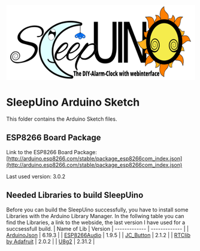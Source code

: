 ![SleepUino DIY Alarm-Clock with webinterface](./data/Logo_en.png)
# SleepUino Arduino Sketch
This folder contains the Arduino Sketch files.

## ESP8266 Board Package
Link to the ESP8266 Board Package: [http://arduino.esp8266.com/stable/package_esp8266com_index.json](http://arduino.esp8266.com/stable/package_esp8266com_index.json)

Last used version: 3.0.2

## Needed Libraries to build SleepUino
Before you can build the SleepUino successfully, you have to install some Libraries with the Arduino Library Manager. In the follwing table you can find the Libraries, a link to the webside, the last version I have used for a succsessfull build.
| Name of Lib | Version
| ------------- | ------------- |
| [ArduinoJson](https://arduinojson.org/)  |  6.19.3 |
| [ESP8266Audio](https://github.com/earlephilhower/ESP8266Audio)  | 1.9.5  |
| [JC_Button](https://github.com/JChristensen/JC_Button) | 2.1.2 |
| [RTClib by Adafruit](https://github.com/adafruit/RTClib) | 2.0.2 |
| [U8g2](https://github.com/olikraus/u8g2) | 2.31.2 |

